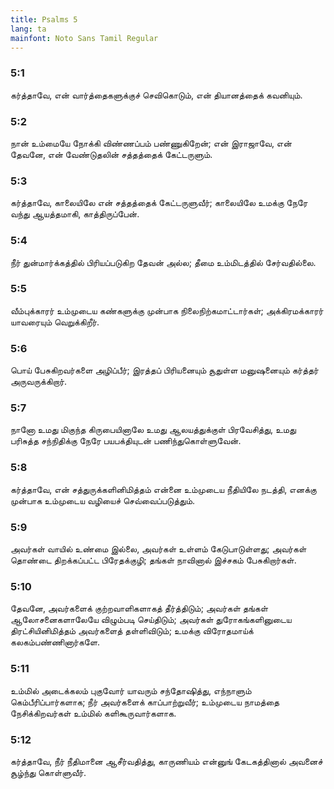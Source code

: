 ```yaml
---
title: Psalms 5
lang: ta
mainfont: Noto Sans Tamil Regular
---
```


###  5:1

கர்த்தாவே, என் வார்த்தைகளுக்குச் செவிகொடும், என் தியானத்தைக் கவனியும்.

###  5:2

நான் உம்மையே நோக்கி விண்ணப்பம் பண்ணுகிறேன்; என் இராஜாவே, என் தேவனே, என் வேண்டுதலின் சத்தத்தைக் கேட்டருளும்.

###  5:3

கர்த்தாவே, காலையிலே என் சத்தத்தைக் கேட்டருளுவீர்; காலையிலே உமக்கு நேரே வந்து ஆயத்தமாகி, காத்திருப்பேன்.

###  5:4

நீர் துன்மார்க்கத்தில் பிரியப்படுகிற தேவன் அல்ல; தீமை உம்மிடத்தில் சேர்வதில்லை.

###  5:5

வீம்புக்காரர் உம்முடைய கண்களுக்கு முன்பாக நிலைநிற்கமாட்டார்கள்; அக்கிரமக்காரர் யாவரையும் வெறுக்கிறீர்.

###  5:6

பொய் பேசுகிறவர்களை அழிப்பீர்; இரத்தப் பிரியனையும் சூதுள்ள மனுஷனையும் கர்த்தர் அருவருக்கிறார்.

###  5:7

நானோ உமது மிகுந்த கிருபையினாலே உமது ஆலயத்துக்குள் பிரவேசித்து, உமது பரிசுத்த சந்நிதிக்கு நேரே பயபக்தியுடன் பணிந்துகொள்ளுவேன்.

###  5:8

கர்த்தாவே, என் சத்துருக்களினிமித்தம் என்னை உம்முடைய நீதியிலே நடத்தி, எனக்கு முன்பாக உம்முடைய வழியைச் செவ்வைப்படுத்தும்.

###  5:9

அவர்கள் வாயில் உண்மை இல்லை, அவர்கள் உள்ளம் கேடுபாடுள்ளது; அவர்கள் தொண்டை திறக்கப்பட்ட பிரேதக்குழி; தங்கள் நாவினால் இச்சகம் பேசுகிறார்கள்.

###  5:10

தேவனே, அவர்களைக் குற்றவாளிகளாகத் தீர்த்திடும்; அவர்கள் தங்கள் ஆலோசனைகளாலேயே விழும்படி செய்திடும்; அவர்கள் துரோகங்களினுடைய திரட்சியினிமித்தம் அவர்களைத் தள்ளிவிடும்; உமக்கு விரோதமாய்க் கலகம்பண்ணினார்களே.

###  5:11

உம்மில் அடைக்கலம் புகுவோர் யாவரும் சந்தோஷித்து, எந்நாளும் கெம்பீரிப்பார்களாக; நீர் அவர்களைக் காப்பாற்றுவீர்; உம்முடைய நாமத்தை நேசிக்கிறவர்கள் உம்மில் களிகூருவார்களாக.

###  5:12

கர்த்தாவே, நீர் நீதிமானை ஆசீர்வதித்து, காருணியம் என்னுங் கேடகத்தினால் அவனைச் சூழ்ந்து கொள்ளுவீர்.

